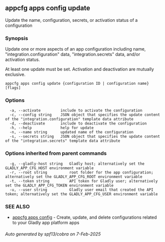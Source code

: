 ## appcfg apps config update

Update the name, configuration, secrets, or activation status of a configuration

### Synopsis


Update one or more aspects of an app configuration including name, "integration.configuration" data, "integration.secrets" data, and/or activation status.

At least one update must be set. Activation and deactivation are mutually exclusive. 


```
appcfg apps config update {configuration ID | configuration name} [flags]
```

### Options

```
  -a, --activate         include to activate the configuration
  -c, --config string    JSON object that specifies the update content of the "integration.configuration" template data attribute
  -d, --deactivate       include to deactivate the configuration
  -h, --help             help for update
  -n, --name string      updated name of the configuration
  -s, --secrets string   JSON object that specifies the update content of the "integration.secrets" template data attribute
```

### Options inherited from parent commands

```
  -g, --gladly-host string   Gladly host; alternatively set the GLADLY_APP_CFG_HOST environment variable
  -r, --root string          root folder for the app configuration; alternatively set the GLADLY_APP_CFG_ROOT environment variable
  -t, --token string         API token for Gladly user; alternatively set the GLADLY_APP_CFG_TOKEN environment variable
  -u, --user string          Gladly user email that created the API token; alternatively set the GLADLY_APP_CFG_USER environment variable
```

### SEE ALSO

* [appcfg apps config](appcfg_apps_config.md)	 - Create, update, and delete configurations related to your Gladly app platform apps

###### Auto generated by spf13/cobra on 7-Feb-2025
